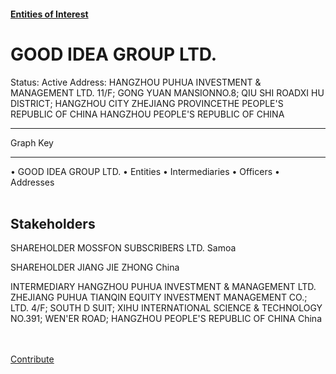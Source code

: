 #### [Entities of Interest](/list.html)
<link rel="stylesheet" type="text/css" href="../../assets/style.css">

<style>
body{background-image:url("http://eoi-graphs.s3-website-eu-west-1.amazonaws.com/GOOD_IDEA_GROUP_LTD..png");background-repeat: no-repeat;background-size: contain;}
.markdown>p>span{background-color: white;}
</style>

# GOOD IDEA GROUP LTD.
<span>Status: Active
Address: HANGZHOU PUHUA INVESTMENT & MANAGEMENT LTD. 11/F; GONG YUAN MANSIONNO.8; QIU SHI ROADXI HU DISTRICT; HANGZHOU CITY ZHEJIANG PROVINCETHE PEOPLE'S REPUBLIC OF CHINA HANGZHOU PEOPLE'S REPUBLIC OF CHINA
</span>

---



<div class="legend">
Graph Key
<hr>
<span class="focus">• GOOD IDEA GROUP LTD.</span>
<span class="entity">• Entities</span>
<span class="intermediary">• Intermediaries</span>
<span class="officer">• Officers</span>
<span class="address">• Addresses</span>
</div><br>


## Stakeholders
<span>SHAREHOLDER
MOSSFON SUBSCRIBERS LTD.
Samoa
</span>

<span>SHAREHOLDER
JIANG JIE ZHONG
China
</span>

<span>INTERMEDIARY
HANGZHOU PUHUA INVESTMENT & MANAGEMENT LTD.
ZHEJIANG PUHUA TIANQIN EQUITY INVESTMENT MANAGEMENT CO.; LTD. 4/F; SOUTH D SUIT; XIHU INTERNATIONAL SCIENCE & TECHNOLOGY NO.391; WEN'ER ROAD; HANGZHOU PEOPLE'S REPUBLIC OF CHINA
China
</span>


<br><br><a class="contribute_button" href="Readme.md">Contribute</a>